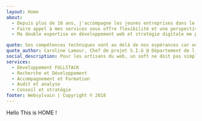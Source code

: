 ```yaml
---
layout: Home
about:
  - Depuis plus de 10 ans, j'accompagne les jeunes entreprises dans le choix des technologies et le développement de leurs applications web.
  - Faire appel à mes services vous offre flexibilité et une perspective extérieure novatrice.
  - Ma double expertise en développement web et stratégie digitale me permet de comprendre les enjeux de votre projet et de vous offrir un accompagnement sur mesure.

quote: Ses compétences techniques vont au delà de nos espérances car outre ses acquis, il est en recherche constante de nouvelles solutions, outils, technologies….
quote_author: Caroline Lamour, Chef de projet S.I.G @ Département de l'Aude
social_description: Pour les artisans du web, un soft ne doit pas simplement être fonctionnel, il doit à la fois être bien conçu et économique (en terme d'expérience utilisateur et de développement). L'expérience, la prise de décision et le partage est inhérente à cette philosophie qu'est le "Software Craftmanship".
services:
  - Développement FULLSTACK
  - Recherche et Développement
  - Accompagnement et Formation
  - Audit et analyse
  - Conseil et stratégie
footer: Websylvain | Copyright © 2018
---
```


Hello This is HOME !
